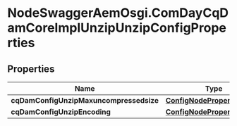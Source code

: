 # NodeSwaggerAemOsgi.ComDayCqDamCoreImplUnzipUnzipConfigProperties

## Properties

Name | Type | Description | Notes
------------ | ------------- | ------------- | -------------
**cqDamConfigUnzipMaxuncompressedsize** | [**ConfigNodePropertyInteger**](ConfigNodePropertyInteger.md) |  | [optional] 
**cqDamConfigUnzipEncoding** | [**ConfigNodePropertyString**](ConfigNodePropertyString.md) |  | [optional] 


